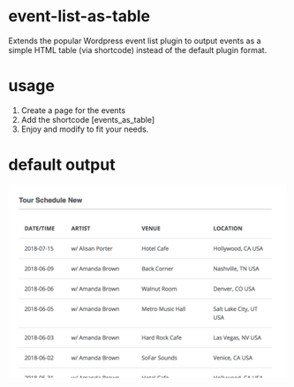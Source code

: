 # event-list-as-table
Extends the popular Wordpress event list plugin to output events as a simple HTML table (via shortcode) instead of the default plugin format.

# usage
1. Create a page for the events
2. Add the shortcode [events_as_table]
3. Enjoy and modify to fit your needs. 

# default output
![image](https://raw.githubusercontent.com/ReessKennedy/event-list-as-table/master/screenshot.png)


